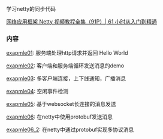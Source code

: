 学习netty的同步代码

[网络应用框架 Netty 视频教程全集（91P）| 61 小时从入门到精通](https://www.bilibili.com/video/av59683486)

### 内容
[exapmle01](src/main/java/com/abosen/netty/example01): 服务端处理http请求并返回 Hello World

[exapmle02](src/main/java/com/abosen/netty/example02): 客户端和服务端循环发送消息的demo

[exapmle03](src/main/java/com/abosen/netty/example03): 多客户端连接，上下线通知，广播消息

[exapmle04](src/main/java/com/abosen/netty/example04): 空闲事件检测

[exapmle05](src/main/java/com/abosen/netty/example05): 基于websocket长连接的消息发送

[exapmle06](src/main/java/com/abosen/netty/example06): 在netty中使用protobuf发送消息

[exapmle06_2](src/main/java/com/abosen/netty/example06_2): 在netty中通过protobuf实现多协议消息
